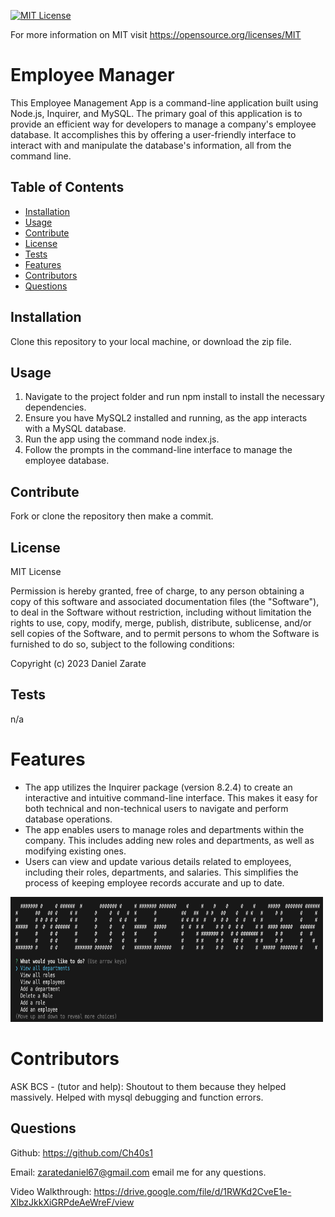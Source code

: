 [![MIT License](https://img.shields.io/badge/License-MIT-blue.svg)](https://opensource.org/licenses/MIT)

For more information on MIT visit https://opensource.org/licenses/MIT

# Employee Manager
This Employee Management App is a command-line application built using Node.js, Inquirer, and MySQL. The primary goal of this application is to provide an efficient way for developers to manage a company's employee database. It accomplishes this by offering a user-friendly interface to interact with and manipulate the database's information, all from the command line.

## Table of Contents
* [Installation](#installation)
* [Usage](#usage)
* [Contribute](#contribute)
* [License](#license)
* [Tests](#tests)
* [Features](#features)
* [Contributors](#contributors)
* [Questions](#questions)

## Installation

Clone this repository to your local machine, or download the zip file.

## Usage
1. Navigate to the project folder and run npm install to install the necessary dependencies.
2. Ensure you have MySQL2 installed and running, as the app interacts with a MySQL database.
3. Run the app using the command node index.js.
4. Follow the prompts in the command-line interface to manage the employee database.

## Contribute
Fork or clone the repository then make a commit.

## License

MIT License

Permission is hereby granted, free of charge, to any person obtaining a copy
of this software and associated documentation files (the "Software"), to deal
in the Software without restriction, including without limitation the rights
to use, copy, modify, merge, publish, distribute, sublicense, and/or sell
copies of the Software, and to permit persons to whom the Software is
furnished to do so, subject to the following conditions:

Copyright (c) 2023 Daniel Zarate

## Tests
n/a

# Features
* The app utilizes the Inquirer package (version 8.2.4) to create an interactive and intuitive command-line interface. This makes it easy for both technical and non-technical users to navigate and perform database operations.
* The app enables users to manage roles and departments within the company. This includes adding new roles and departments, as well as modifying existing ones.
* Users can view and update various details related to employees, including their roles, departments, and salaries. This simplifies the process of keeping employee records accurate and up to date.

<img src="./images/banner.png" alt="Terminal Banner" width="500" height="200">

# Contributors

ASK BCS - (tutor and help):
Shoutout to them because they helped massively. Helped with mysql debugging and function errors.

## Questions
Github: https://github.com/Ch40s1

Email: zaratedaniel67@gmail.com email me for any questions.

Video Walkthrough: https://drive.google.com/file/d/1RWKd2CveE1e-XlbzJkkXiGRPdeAeWreF/view
